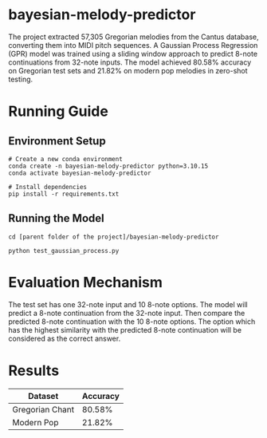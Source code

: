 # bayesian-melody-predictor
The project extracted 57,305 Gregorian melodies from the Cantus database, converting them into MIDI pitch sequences. A Gaussian Process Regression (GPR) model was trained using a sliding window approach to predict 8-note continuations from 32-note inputs. The model achieved 80.58% accuracy on Gregorian test sets and 21.82% on modern pop melodies in zero-shot testing.

# Running Guide
## Environment Setup
```
# Create a new conda environment
conda create -n bayesian-melody-predictor python=3.10.15
conda activate bayesian-melody-predictor

# Install dependencies
pip install -r requirements.txt
```
## Running the Model
```
cd [parent folder of the project]/bayesian-melody-predictor

python test_gaussian_process.py
```

# Evaluation Mechanism
The test set has one 32-note input and 10 8-note options. The model will predict a 8-note continuation from the 32-note input. Then compare the predicted 8-note continuation with the 10 8-note options. The option which has the highest similarity with the predicted 8-note continuation will be considered as the correct answer.

# Results
| Dataset | Accuracy |
| --- | --- |
| Gregorian Chant | 80.58% |
| Modern Pop | 21.82% |
